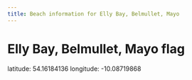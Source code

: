 ```yaml
---
title: Beach information for Elly Bay, Belmullet, Mayo
---
```

# Elly Bay, Belmullet, Mayo <span class="material-icons blue-flag">flag</span>

<div class="location-info">latitude: 54.16184136 longitude: -10.08719868</div>
<div id="met-eireann-warnings" onload="get_met_eireann_warnings(EI20)"></div>
<div></div>
